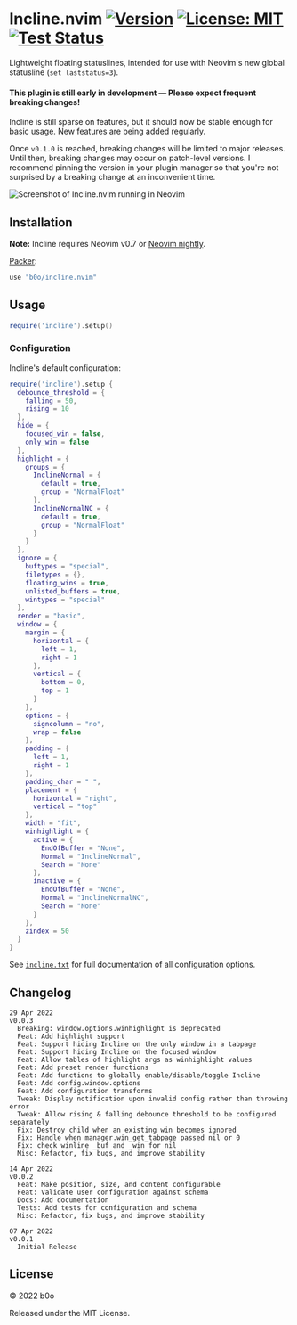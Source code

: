 # Incline.nvim [![Version ](https://img.shields.io/github/v/tag/b0o/incline.nvim?style=flat&color=yellow&label=version&sort=semver)](https://github.com/b0o/incline.nvim/releases) [![License: MIT](https://img.shields.io/github/license/b0o/incline.nvim?style=flat&color=green)](https://mit-license.org) [![Test Status](https://img.shields.io/github/workflow/status/b0o/incline.nvim/test?label=tests)](https://github.com/b0o/incline.nvim/actions/workflows/test.yaml)

Lightweight floating statuslines, intended for use with Neovim's new global statusline (`set laststatus=3`).

#### This plugin is still early in development &mdash; Please expect frequent breaking changes!

Incline is still sparse on features, but it should now be stable enough for basic usage. New features are being added regularly.

Once `v0.1.0` is reached, breaking changes will be limited to major releases. Until then, breaking changes may occur on patch-level versions.
I recommend pinning the version in your plugin manager so that you're not surprised by a breaking change at an inconvenient time.

![Screenshot of Incline.nvim running in Neovim](https://user-images.githubusercontent.com/21299126/167235114-d562ea45-155c-4d82-aaf1-95abb56398b7.png)

## Installation

**Note:** Incline requires Neovim v0.7 or [Neovim nightly](https://github.com/neovim/neovim/releases/tag/nightly).

[Packer](https://github.com/wbthomason/packer.nvim):

```lua
use "b0o/incline.nvim"
```

## Usage

```lua
require('incline').setup()
```

### Configuration

Incline's default configuration:

<!--DEFAULT_CONFIG-->

```lua
require('incline').setup {
  debounce_threshold = {
    falling = 50,
    rising = 10
  },
  hide = {
    focused_win = false,
    only_win = false
  },
  highlight = {
    groups = {
      InclineNormal = {
        default = true,
        group = "NormalFloat"
      },
      InclineNormalNC = {
        default = true,
        group = "NormalFloat"
      }
    }
  },
  ignore = {
    buftypes = "special",
    filetypes = {},
    floating_wins = true,
    unlisted_buffers = true,
    wintypes = "special"
  },
  render = "basic",
  window = {
    margin = {
      horizontal = {
        left = 1,
        right = 1
      },
      vertical = {
        bottom = 0,
        top = 1
      }
    },
    options = {
      signcolumn = "no",
      wrap = false
    },
    padding = {
      left = 1,
      right = 1
    },
    padding_char = " ",
    placement = {
      horizontal = "right",
      vertical = "top"
    },
    width = "fit",
    winhighlight = {
      active = {
        EndOfBuffer = "None",
        Normal = "InclineNormal",
        Search = "None"
      },
      inactive = {
        EndOfBuffer = "None",
        Normal = "InclineNormalNC",
        Search = "None"
      }
    },
    zindex = 50
  }
}
```

<!--/DEFAULT_CONFIG-->

See [`incline.txt`](https://github.com/b0o/incline.nvim/blob/main/doc/incline.txt) for full documentation of all configuration options.

## Changelog

```
29 Apr 2022                                                             v0.0.3
  Breaking: window.options.winhighlight is deprecated
  Feat: Add highlight support
  Feat: Support hiding Incline on the only window in a tabpage
  Feat: Support hiding Incline on the focused window
  Feat: Allow tables of highlight args as winhighlight values
  Feat: Add preset render functions
  Feat: Add functions to globally enable/disable/toggle Incline
  Feat: Add config.window.options
  Feat: Add configuration transforms
  Tweak: Display notification upon invalid config rather than throwing error
  Tweak: Allow rising & falling debounce threshold to be configured separately
  Fix: Destroy child when an existing win becomes ignored
  Fix: Handle when manager.win_get_tabpage passed nil or 0
  Fix: check winline _buf and _win for nil
  Misc: Refactor, fix bugs, and improve stability

14 Apr 2022                                                             v0.0.2
  Feat: Make position, size, and content configurable
  Feat: Validate user configuration against schema
  Docs: Add documentation
  Tests: Add tests for configuration and schema
  Misc: Refactor, fix bugs, and improve stability

07 Apr 2022                                                             v0.0.1
  Initial Release
```

## License

&copy; <!--COPYRIGHT-->2022 b0o<!--/COPYRIGHT-->

Released under the MIT License.
